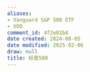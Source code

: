 ```yaml
---
aliases:
- Vanguard S&P 500 ETF
- VOO
comment_id: 4f2e01b4
date created: 2024-08-05
date modified: 2025-02-06
draw: null
title: 标普500
---
```

